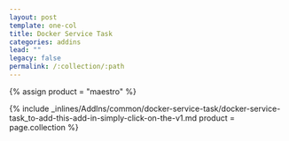```yaml
---
layout: post
template: one-col
title: Docker Service Task
categories: addins
lead: ""
legacy: false
permalink: /:collection/:path
---
```



{% assign product = "maestro" %}

{% include _inlines/AddIns/common/docker-service-task/docker-service-task_to-add-this-add-in-simply-click-on-the-v1.md  product = page.collection %}
